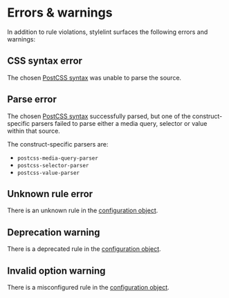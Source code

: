 # Errors & warnings

In addition to rule violations, stylelint surfaces the following errors and warnings:

## CSS syntax error

The chosen [PostCSS syntax](../about/syntaxes.md) was unable to parse the source.

## Parse error

The chosen [PostCSS syntax](../about/syntaxes.md) successfully parsed, but one of the construct-specific parsers failed to parse either a media query, selector or value within that source.

The construct-specific parsers are:

-   `postcss-media-query-parser`
-   `postcss-selector-parser`
-   `postcss-value-parser`

## Unknown rule error

There is an unknown rule in the [configuration object](configure.md).

## Deprecation warning

There is a deprecated rule in the [configuration object](configure.md).

## Invalid option warning

There is a misconfigured rule in the [configuration object](configure.md).
